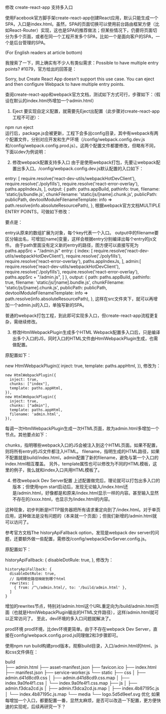 修改 create-react-app 支持多入口

使用Facebook官方脚手架create-react-app创建React应用，默认只能生成一个SPA，入口是index.html。虽然，SPA的页面切换可以使用前台路由框架方便（比如React-Router）实现，这也是SPA的推荐做法；但某些情况下，仍要将页面切分为多个页面，或者在同一个工程开发多个SPA，比如一个是面向客户的SPA，一个是后台管理的SPA。

(For English readers at article bottom)

我搜索了一下，网上确实有不少人有类似需求：Possible to have multiple entry points? #1079，官方给出的回答是：

Sorry, but Create React App doesn't support this use case. You can eject and then configure Webpack to have multiple entry points.

查阅create-react-app和webpack官方文档，测试如下方式可行，步骤如下：（假设在默认的index.html外增加一个admin.html）

1. Eject
要实现自定义配置，就需要先Eject出配置（此步骤对create-react-app工程不可逆）：

npm run eject  
运行后，package.js会被更新，工程下会多出config目录，其中有webpack有两个配置文件，分别对应开发和生产环境（/config/webpack.config.dev.js和/config/webpack.config.prod.js）。这两个配置文件都要修改，但略有不同，下面以dev为例说明：

2. 修改webpack配置支持多入口
由于是使用webpack打包，先要让webpack配置出多入口。/config/webpack.config.dev.js默认配置的入口如下：

 entry: [
    require.resolve('react-dev-utils/webpackHotDevClient'),
    require.resolve('./polyfills'),
    require.resolve('react-error-overlay'),
    paths.appIndexJs,
  ],
  output: {
    path: paths.appBuild,
    pathinfo: true,
    filename: 'static/js/bundle.js',
    chunkFilename: 'static/js/[name].chunk.js',
    publicPath: publicPath,
    devtoolModuleFilenameTemplate: info =>
      path.resolve(info.absoluteResourcePath),
  },
根据webpack官方文档MULTIPLE ENTRY POINTS，可做如下修改：

要点是：

entry从原来的数组扩展为对象，每个key代表一个入口。
output中的filename要区分输出名，可增加[name]变量，这样会根据entry分别编译出每个entry的js文件。
由于path里面没有定义新的entry的路径，图方便可以直接写死为paths.appSrc + "/admin.js"
  entry: {
    index: [
      require.resolve('react-dev-utils/webpackHotDevClient'),
      require.resolve('./polyfills'),
      require.resolve('react-error-overlay'),
      paths.appIndexJs,
    ],
    admin:[
      require.resolve('react-dev-utils/webpackHotDevClient'),
      require.resolve('./polyfills'),
      require.resolve('react-error-overlay'),
      paths.appSrc + "/admin.js",
      ]
  },
  output: {
    path: paths.appBuild,
    pathinfo: true,
    filename: 'static/js/[name].bundle.js',
    chunkFilename: 'static/js/[name].chunk.js',
    publicPath: publicPath,
    devtoolModuleFilenameTemplate: info =>
      path.resolve(info.absoluteResourcePath),
  },
这样在src文件夹下，就可以再增加一个admin.js的入口，单独写新的SPA。

普通的webpack打包工程，到此即可实现多入口，但create-react-app流程更复杂，需继续修改。

3. 修改HtmlWebpackPlugin生成多个HTML
Webpack配置多入口后，只是编译出多个入口的JS，同时入口的HTML文件由HtmlWebpackPlugin生成，也需做配置。

原配置如下：

   new HtmlWebpackPlugin({
      inject: true,
      template: paths.appHtml,
    }),
修改为：

    new HtmlWebpackPlugin({
      inject: true,
      chunks: ["index"],
      template: paths.appHtml,
    }),
    new HtmlWebpackPlugin({
      inject: true,
      chunks: ["admin"],
      template: paths.appHtml,
      filename: 'admin.html',
    }),
每调一次HtmlWebpackPlugin生成一次HTML页面，故为admin.html多增加一个节点。其他要点如下：

chunks，指明哪些webpack入口的JS会被注入到这个HTML页面。如果不配置，则将所有entry的JS文件都注入HTML。
filename，指明生成的HTML路径，如果不配置就是build/index.html，admin配置了新的filename，避免与第一个入口的index.html相互覆盖。
另外，template属性也可以修改为不同的HTML模板，这里的例子，我么就和index入口共用HTML模板了。

4. 修改webpack Dev Server配置
上述配置做完后，理论就可以打包出多入口的版本；但使用npm start启动后，发现无论输入/index.html还是/admin.html，好像都是和原来/index.html显示一样的内容。甚至输入显然不存在的/xxxx.html，也显示为/index.html的内容。

这种现象，初步判断是HTTP服务器把所有请求重定向到了/index.html。对于单页应用，这种做法是没有问题的（本来就一个页面）；但我们新增的/admin.html就可以访问了。

参考官方文档The historyApiFallback option，发现是webpack dev server的问题，还要额外做一些配置，需修改/config/webpackDevServer.config.js。

原配置如下：

 historyApiFallback: {
      disableDotRule: true,
    },
修改为：

    historyApiFallback: {
      disableDotRule: true,
      // 指明哪些路径映射到哪个html
      rewrites: [
        { from: /^\/admin.html/, to: '/build/admin.html' },
      ]
    }
增加的rewrites节点，特别对/admin.html这个URL重定向为/build/admin.html页面（也就是HtmlWebpackPlugin输出的HTML文件路径），这样/admin.html就可以正常访问了。 至此，dev环境的多入口问题就解决了。

prod环境
prod环境，比dev环境更简单。由于不存在webpack Dev Server，直接在config/webpack.config.prod.js同理做2和3步骤即可。

使用npm run build构建prod版本，观察build目录，入口/admin.html的html、js和css文件俱在：

build  
├── admin.html
├── asset-manifest.json
├── favicon.ico
├── index.html
├── manifest.json
├── service-worker.js
└── static
    ├── css
    │   ├── admin.d41d8cd9.css
    │   ├── admin.d41d8cd9.css.map
    │   ├── index.9a0fe4f1.css
    │   └── index.9a0fe4f1.css.map
    ├── js
    │   ├── admin.f3dca2cd.js
    │   ├── admin.f3dca2cd.js.map
    │   ├── index.4b87195c.js
    │   └── index.4b87195c.js.map
    └── media
        └── logo.5d5d9eef.svg
优化
如果每增加一个入口，都要配置一番，显然太麻烦，是否可以改造一下配置，更方便快速的实现呢，后续再研究一下？
